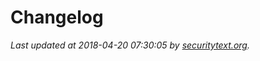 # Changelog

_Last updated at 2018-04-20 07:30:05 by [securitytext.org](https://securitytext.org)._
